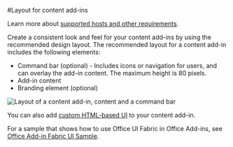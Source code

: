 #Layout for content add-ins

Learn more about [supported hosts and other requirements](https://msdn.microsoft.com/EN-US/library/office/dn833104.aspx).

Create a consistent look and feel for your content add-ins by using the recommended design layout. The recommended layout for a content add-in includes the following elements: 

- Command bar (optional) - Includes icons or navigation for users, and can overlay the add-in content. The maximum height is 80 pixels.
- Add-in content
- Branding element (optional)

![Layout of a content add-in, content and a command bar](../../../images/layouts_content_v0.02.png)

You can also add [custom HTML-based UI](ui-elements.md#custom-HTML-based-UI) to your content add-in.

For a sample that shows how to use Office UI Fabric in Office Add-ins, see [Office Add-in Fabric UI Sample](https://github.com/OfficeDev/Office-Add-in-Fabric-UI-Sample).

<!-- Add sample template for content add-in and individual building blocks - Command Bar, Input, layout components. -->
